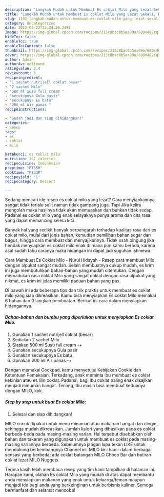 ```yaml
---
description: "Langkah Mudah untuk Membuat Es coklat Milo yang Lezat Sekali, Buat Buka Puasa Enak"
title: "Langkah Mudah untuk Membuat Es coklat Milo yang Lezat Sekali, Buat Buka Puasa Enak"
slug: 1102-langkah-mudah-untuk-membuat-es-coklat-milo-yang-lezat-sekali-buat-buka-puasa-enak
category: Uncategorized
date: 2022-05-22T22:24:26.249Z
image: https://img-global.cpcdn.com/recipes/215c8bac0b5ea09a/680x482cq70/es-coklat-milo-foto-resep-utama.jpg
hideToc: false
enableToc: true
enableTocContent: false
thumbnail: https://img-global.cpcdn.com/recipes/215c8bac0b5ea09a/680x482cq70/es-coklat-milo-foto-resep-utama.jpg
cover: https://img-global.cpcdn.com/recipes/215c8bac0b5ea09a/680x482cq70/es-coklat-milo-foto-resep-utama.jpg
author: Admin
authorAv: notfound
ratingvalue: 3.4
reviewcount: 3
recipeingredient:
- "1 sachet nutrijell coklat besar"
- "2 sachet Milo"
- "500 ml Susu full cream "
- "secukupnya Gula pasir"
- "secukupnya Es batu"
- "200 ml Air panas "
recipeinstructions:

- "Sudah jadi dan siap dihidangkan!"
categories:
- Resep
tags:
- es
- coklat
- milo

katakunci: es coklat milo 
nutrition: 197 calories
recipecuisine: Indonesian
preptime: "PT35M"
cooktime: "PT33M"
recipeyield: "1"
recipecategory: Dessert

---
```



Sedang mencari ide resep es coklat milo yang lezat? Cara menyiapkannya sangat tidak terlalu sulit namun tidak gampang juga. Tapi Jika keliru mengolah maka hasilnya tidak akan memuaskan dan bahkan tidak sedap. Padahal es coklat milo yang enak selayaknya punya aroma dan cita rasa yang dapat memancing selera kita.


Banyak hal yang sedikit banyak berpengaruh terhadap kualitas rasa dari es coklat milo, mulai dari jenis bahan, kemudian pemilihan bahan segar dan bagus, hingga cara membuat dan menyajikannya. Tidak usah bingung jika hendak menyiapkan es coklat milo enak di mana pun kamu berada, karena asal sudah tahu caranya maka hidangan ini dapat jadi suguhan istimewa.

Cara Membuat Es Coklat Milo - Nurul Hidayah - Resep cara membuat Milo dengan alpukat sangat mudah. Selain membuatnya cukup mudah, es krim ini juga membutuhkan bahan-bahan yang mudah ditemukan. Dengan memadukan rasa coklat Milo yang sangat coklat dengan rasa alpukat yang nikmat, es krim ini jelas memiliki paduan bahan yang pas.


Di bawah ini ada beberapa tips dan trik praktis untuk membuat es coklat milo yang siap dikreasikan. Kamu bisa menyiapkan Es coklat Milo memakai 6 bahan dan 0 langkah pembuatan. Berikut ini cara dalam menyiapkan hidangannya.

<!--inarticleads1-->

##### Bahan-bahan dan bumbu yang diperlukan untuk menyiapkan Es coklat Milo:

1. Gunakan 1 sachet nutrijell coklat (besar)
1. Sediakan 2 sachet Milo
1. Siapkan 500 ml Susu full cream -+
1. Gunakan secukupnya Gula pasir
1. Gunakan secukupnya Es batu
1. Gunakan 200 ml Air panas -+


Dengan memakai Cookpad, kamu menyetujui Kebijakan Cookie dan Ketentuan Pemakaian. Terkadang, anak meminta Ibu membuat es coklat kekinian atau es lilin coklat. Padahal, bagi Ibu coklat paling enak disajikan menjadi minuman hangat. Tenang, Ibu masih bisa membuat keduanya dengan MILO, kok. 

<!--inarticleads2-->

##### Step by step untuk buat Es coklat Milo:


1. Selesai dan siap dihidangkan!

MILO cocok dipakai untuk menu minuman atau makanan hangat dan dingin, sehingga mudah dikreasikan. Jumlah kalori yang dihasilkan pada es coklat berbeda-beda pada masing-masing varian. Hal tersebut disebabkan oleh bahan dan takaran yang digunakan untuk membuat es coklat pada masing-masing variannya berbeda. Sebelumnya jangan lupa tekan LIKE untuk mendukung berkembangnya Channel ini. MILO kini hadir dalam berbagai sensasi yang berbeda: ada coklat batangan MILO Choco Bar dan butiran coklat lezat MILO Nuggets. 

Terima kasih telah membaca resep yang tim kami tampilkan di halaman ini. Harapan kami, olahan Es coklat Milo yang mudah di atas dapat membantu anda menyiapkan makanan yang enak untuk keluarga/teman maupun menjadi ide bagi anda yang berkeinginan untuk berbisnis kuliner. Semoga bermanfaat dan selamat mencoba!
